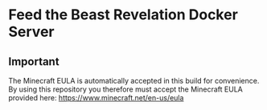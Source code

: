 # Feed the Beast Revelation Docker Server

## Important
The Minecraft EULA is automatically accepted in this build for convenience. By using this repository you therefore must accept the Minecraft EULA provided here: https://www.minecraft.net/en-us/eula

